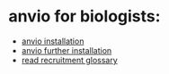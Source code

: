 # anvio for biologists:

- [anvio installation](installation.md)
- [anvio further installation](further_installation.md)
- [read recruitment glossary](read_recruitment_glossary.md)
